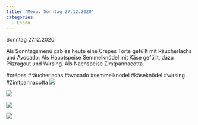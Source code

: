 ```yaml
---
title: 'Menü: Sonntag 27.12.2020'
categories:
  - Essen
---
```


Sonntag 27.12.2020

Als Sonntagsmenü gab es heute eine Crépes Torte gefüllt mit Räucherlachs und Avocado.
Als Hauptspeise Semmelknödel mit Käse gefüllt, dazu Pilzragout und Wirsing.
Als Nachspeise Zimtpannacotta.

#crépes #räucherlachs #avocado #semmelknödel #käseknödel #wirsing  #Zimtpannacotta
![](..\..\.\assets\2020-12-27-sonntag\1.jpg)

![](..\..\.\assets\2020-12-27-sonntag\2.jpg)

![](..\..\.\assets\2020-12-27-sonntag\3.jpg)

![](..\..\.\assets\2020-12-27-sonntag\4.jpg)


